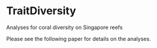 # TraitDiversity
Analyses for coral diversity on Singapore reefs

Please see the following paper for details on the analyses.
